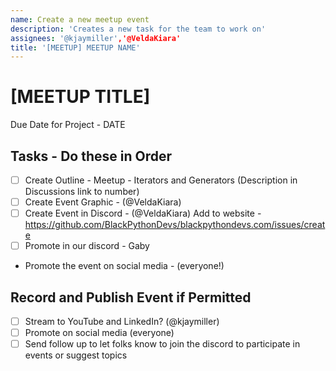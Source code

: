 ```yaml
---
name: Create a new meetup event
description: 'Creates a new task for the team to work on'
assignees: '@kjaymiller','@VeldaKiara'
title: '[MEETUP] MEETUP NAME'
---
```


# [MEETUP TITLE]
Due Date for Project - DATE

## Tasks - Do these in Order

- [ ] Create Outline - Meetup - Iterators and Generators (Description in Discussions link to number)
- [ ] Create Event Graphic - (@VeldaKiara)
- [ ] Create Event in Discord - (@VeldaKiara)
 Add to website - https://github.com/BlackPythonDevs/blackpythondevs.com/issues/create
- [ ] Promote in our discord - Gaby
- Promote the event on social media - (everyone!)

## Record and Publish Event if Permitted

- [ ]  Stream to YouTube and LinkedIn? (@kjaymiller)
- [ ] Promote on social media (everyone)
- [ ] Send follow up to let folks know to join the discord to participate in events or suggest topics
